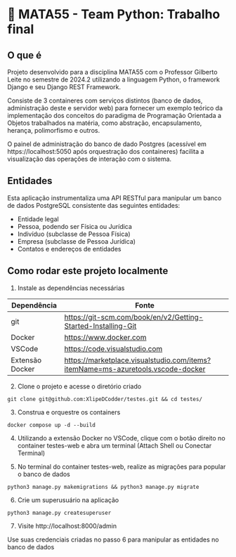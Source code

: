 # 📜 MATA55 - Team Python: Trabalho final

## O que é

Projeto desenvolvido para a disciplina MATA55 com o Professor Gilberto Leite no semestre de 2024.2 utilizando a linguagem Python, o framework Django e seu Django REST Framework.

Consiste de 3 containeres com serviços distintos (banco de dados, administração deste e servidor web) para fornecer um exemplo teórico da implementação dos conceitos do paradigma de Programação Orientada a Objetos trabalhados na matéria, como abstração, encapsulamento, herança, polimorfismo e outros.

O painel de administração do banco de dado Postgres (acessível em https://localhost:5050 após orquestração dos containeres) facilita a visualização das operações de interação com o sistema.

## Entidades

Esta aplicação instrumentaliza uma API RESTful para manipular um banco de dados PostgreSQL consistente das seguintes entidades:

- Entidade legal
- Pessoa, podendo ser Física ou Jurídica
- Indivíduo (subclasse de Pessoa Física)
- Empresa (subclasse de Pessoa Jurídica)
- Contatos e endereços de entidades

## Como rodar este projeto localmente

1. Instale as dependências necessárias

| Dependência | Fonte |
|-------------|-------|
| git | https://git-scm.com/book/en/v2/Getting-Started-Installing-Git |
| Docker | https://www.docker.com |
| VSCode | https://code.visualstudio.com |
| Extensão Docker | https://marketplace.visualstudio.com/items?itemName=ms-azuretools.vscode-docker |

2. Clone o projeto e acesse o diretório criado

``` shell
git clone git@github.com:XlipeDCodder/testes.git && cd testes/
```

3. Construa e orquestre os containers

``` shell
docker compose up -d --build
```

4. Utilizando a extensão Docker no VSCode, clique com o botão direito no container testes-web e abra um terminal (Attach Shell ou Conectar Terminal)

5. No terminal do container testes-web, realize as migrações para popular o banco de dados

``` shell
python3 manage.py makemigrations && python3 manage.py migrate
```

6. Crie um superusuário na aplicação

``` shell
python3 manage.py createsuperuser
```

7. Visite http://localhost:8000/admin

Use suas credenciais criadas no passo 6 para manipular as entidades no banco de dados
